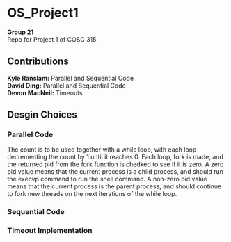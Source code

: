 # OS_Project1
**Group 21** <br>
Repo for Project 1 of COSC 315.
## Contributions
**Kyle Ranslam:** Parallel and Sequential Code<br>
**David Ding:** Parallel and Sequential Code<br>
**Devon MacNeil:** Timeouts<br>

## Desgin Choices

### Parallel Code
The count is to be used together with a while loop, with each loop decrementing the count by 1 until it reaches 0.
Each loop, fork is made, and the returned pid from the fork function is chedked to see if it is zero.
A zero pid value means that the current process is a child process, and should run the execvp command to run the shell command.
A non-zero pid value means that the current process is the parent process, and should continue to fork new threads on the next iterations of the while loop.
### Sequential Code

### Timeout Implementation
